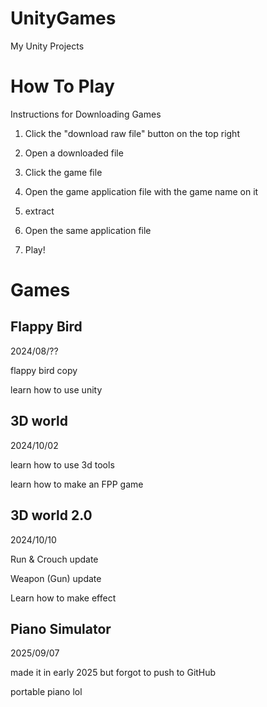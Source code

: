 # UnityGames
My Unity Projects

# How To Play

Instructions for Downloading Games

1. Click the "download raw file" button on the top right

2. Open a downloaded file

3. Click the game file

4. Open the game application file with the game name on it

5. extract

6. Open the same application file

7. Play!


# Games
  
  ## Flappy Bird
  
  2024/08/??
  
  flappy bird copy
  
  learn how to use unity
  
  ## 3D world
  
  2024/10/02
  
  learn how to use 3d tools
  
  learn how to make an FPP game
  
  ## 3D world 2.0
  
  2024/10/10
  
  Run & Crouch update
  
  Weapon (Gun) update
  
  Learn how to make effect

  ## Piano Simulator

  2025/09/07

  made it in early 2025 but forgot to push to GitHub

  portable piano lol
